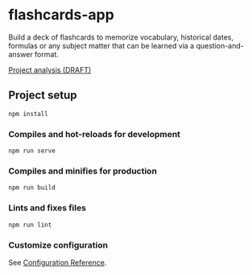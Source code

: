 # flashcards-app
Build a deck of flashcards to memorize vocabulary, historical dates, formulas or any subject matter that can be learned via a question-and-answer format.

[Project analysis (DRAFT)](https://github.com/Culdred/flashcards-app/blob/main/docs/project-analysis.md)

## Project setup
```
npm install
```

### Compiles and hot-reloads for development
```
npm run serve
```

### Compiles and minifies for production
```
npm run build
```

### Lints and fixes files
```
npm run lint
```

### Customize configuration
See [Configuration Reference](https://cli.vuejs.org/config/).
